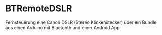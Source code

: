 BTRemoteDSLR
============

Fernsteuerung eine Canon DSLR (Stereo Klinkenstecker) über ein Bundle aus einen Arduino mit Bluetooth und einer Android App.
